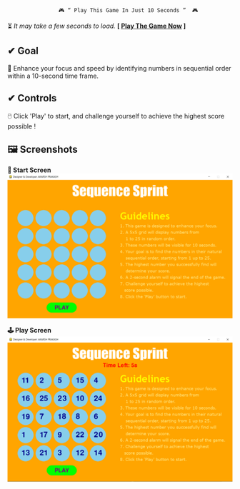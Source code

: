                     🎮 “ Play This Game In Just 10 Seconds ”  🎮

 ⏳ *It may take a few seconds to load.* **[ <u>[Play The Game Now](https://akarsh72.github.io/Sequence-Sprint/build/web)</u> ]**

## ✔ Goal 
 🚀 Enhance your focus and speed by identifying numbers in sequential order within a 10-second time frame. 

## ✔ Controls
 🖱️ Click 'Play' to start, and challenge yourself to achieve the highest score possible !

## 🖼️ Screenshots

**📱 Start Screen**
![Title_Screen](https://raw.githubusercontent.com/akarsh72/Sequence-Sprint/main/Screeenshot/start_screen.PNG)

**🕹️ Play Screen**
![Play_Screen](https://raw.githubusercontent.com/akarsh72/Sequence-Sprint/main/Screeenshot/play_screen.PNG)
